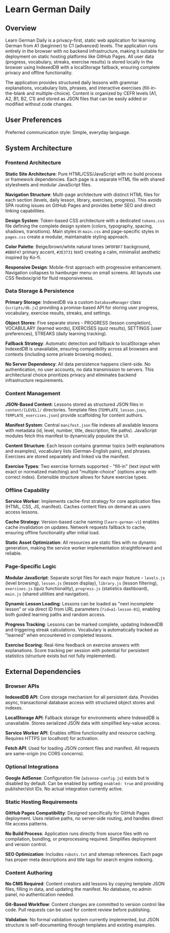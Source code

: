 # Learn German Daily

## Overview

Learn German Daily is a privacy-first, static web application for learning German from A1 (beginner) to C1 (advanced) levels. The application runs entirely in the browser with no backend infrastructure, making it suitable for deployment on static hosting platforms like GitHub Pages. All user data (progress, vocabulary, streaks, exercise results) is stored locally in the browser using IndexedDB with a localStorage fallback, ensuring complete privacy and offline functionality.

The application provides structured daily lessons with grammar explanations, vocabulary lists, phrases, and interactive exercises (fill-in-the-blank and multiple-choice). Content is organized by CEFR levels (A1, A2, B1, B2, C1) and stored as JSON files that can be easily added or modified without code changes.

## User Preferences

Preferred communication style: Simple, everyday language.

## System Architecture

### Frontend Architecture

**Static Site Architecture**: Pure HTML/CSS/JavaScript with no build process or framework dependencies. Each page is a separate HTML file with shared stylesheets and modular JavaScript files.

**Navigation Structure**: Multi-page architecture with distinct HTML files for each section (levels, daily lesson, library, exercises, progress). This avoids SPA routing issues on GitHub Pages and provides better SEO and direct linking capabilities.

**Design System**: Token-based CSS architecture with a dedicated `tokens.css` file defining the complete design system (colors, typography, spacing, shadows, transitions). Main styles in `main.css` and page-specific styles in `pages.css` create a modular, maintainable styling approach.

**Color Palette**: Beige/brown/white natural tones (`#FDFBF7` background, `#8B6F47` primary accent, `#3E3731` text) creating a calm, minimalist aesthetic inspired by Ko-fi.

**Responsive Design**: Mobile-first approach with progressive enhancement. Navigation collapses to hamburger menu on small screens. All layouts use CSS flexbox/grid for fluid responsiveness.

### Data Storage & Persistence

**Primary Storage**: IndexedDB via a custom `DatabaseManager` class (`scripts/db.js`) providing a promise-based API for storing user progress, vocabulary, exercise results, streaks, and settings.

**Object Stores**: Five separate stores - PROGRESS (lesson completion), VOCABULARY (learned words), EXERCISES (quiz results), SETTINGS (user preferences), STREAKS (daily learning tracking).

**Fallback Strategy**: Automatic detection and fallback to localStorage when IndexedDB is unavailable, ensuring compatibility across all browsers and contexts (including some private browsing modes).

**No Server Dependency**: All data persistence happens client-side. No authentication, no user accounts, no data transmission to servers. This architectural choice prioritizes privacy and eliminates backend infrastructure requirements.

### Content Management

**JSON-Based Content**: Lessons stored as structured JSON files in `content/[LEVEL]/` directories. Template files (`TEMPLATE_lesson.json`, `TEMPLATE_exercises.json`) provide scaffolding for content authors.

**Manifest System**: Central `manifest.json` file indexes all available lessons with metadata (id, level, number, title, description, file paths). JavaScript modules fetch this manifest to dynamically populate the UI.

**Content Structure**: Each lesson contains grammar topics (with explanations and examples), vocabulary lists (German-English pairs), and phrases. Exercises are stored separately and linked via the manifest.

**Exercise Types**: Two exercise formats supported - "fill-in" (text input with exact or normalized matching) and "multiple-choice" (options array with correct index). Extensible structure allows for future exercise types.

### Offline Capability

**Service Worker**: Implements cache-first strategy for core application files (HTML, CSS, JS, manifest). Caches content files on demand as users access lessons.

**Cache Strategy**: Version-based cache naming (`learn-german-v1`) enables cache invalidation on updates. Network requests fallback to cache, ensuring offline functionality after initial load.

**Static Asset Optimization**: All resources are static files with no dynamic generation, making the service worker implementation straightforward and reliable.

### Page-Specific Logic

**Modular JavaScript**: Separate script files for each major feature - `levels.js` (level browsing), `lesson.js` (lesson display), `library.js` (lesson filtering), `exercises.js` (quiz functionality), `progress.js` (statistics dashboard), `main.js` (shared utilities and navigation).

**Dynamic Lesson Loading**: Lessons can be loaded as "next incomplete lesson" or via direct ID from URL parameters (`?id=a1-lesson-01`), enabling both guided learning paths and random access.

**Progress Tracking**: Lessons can be marked complete, updating IndexedDB and triggering streak calculations. Vocabulary is automatically tracked as "learned" when encountered in completed lessons.

**Exercise Scoring**: Real-time feedback on exercise answers with explanations. Score tracking per session with potential for persistent statistics (structure exists but not fully implemented).

## External Dependencies

### Browser APIs

**IndexedDB API**: Core storage mechanism for all persistent data. Provides async, transactional database access with structured object stores and indexes.

**LocalStorage API**: Fallback storage for environments where IndexedDB is unavailable. Stores serialized JSON data with simplified key-value access.

**Service Worker API**: Enables offline functionality and resource caching. Requires HTTPS (or localhost) for activation.

**Fetch API**: Used for loading JSON content files and manifest. All requests are same-origin (no CORS concerns).

### Optional Integrations

**Google AdSense**: Configuration file (`adsense-config.js`) exists but is disabled by default. Can be enabled by setting `enabled: true` and providing publisher/slot IDs. No actual integration currently active.

### Static Hosting Requirements

**GitHub Pages Compatibility**: Designed specifically for GitHub Pages deployment. Uses relative paths, no server-side routing, and handles direct file access patterns.

**No Build Process**: Application runs directly from source files with no compilation, bundling, or preprocessing required. Simplifies deployment and version control.

**SEO Optimization**: Includes `robots.txt` and sitemap references. Each page has proper meta descriptions and title tags for search engine indexing.

### Content Authoring

**No CMS Required**: Content creators add lessons by copying template JSON files, filling in data, and updating the manifest. No database, no admin panel, no authentication needed.

**Git-Based Workflow**: Content changes are committed to version control like code. Pull requests can be used for content review before publishing.

**Validation**: No formal validation system currently implemented, but JSON structure is self-documenting through templates and existing examples.